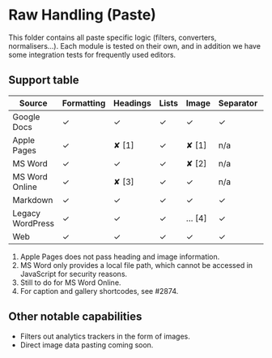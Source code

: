 # Raw Handling (Paste)

This folder contains all paste specific logic (filters, converters, normalisers...). Each module is tested on their own, and in addition we have some integration tests for frequently used editors.

## Support table

| Source           | Formatting | Headings | Lists | Image | Separator | Table |
| ---------------- | ---------- | -------- | ----- | ----- | --------- | ----- |
| Google Docs      | ✓          | ✓        | ✓     | ✓     | ✓         | ✓     |
| Apple Pages      | ✓          | ✘ [1]    | ✓     | ✘ [1] | n/a       | ✓     |
| MS Word          | ✓          | ✓        | ✓     | ✘ [2] | n/a       | ✓     |
| MS Word Online   | ✓          | ✘ [3]    | ✓     | ✓     | n/a       | ✓     |
| Markdown         | ✓          | ✓        | ✓     | ✓     | ✓         | ✓     |
| Legacy WordPress | ✓          | ✓        | ✓     | … [4] | ✓         | ✓     |
| Web              | ✓          | ✓        | ✓     | ✓     | ✓         | ✓     |


1. Apple Pages does not pass heading and image information.
2. MS Word only provides a local file path, which cannot be accessed in JavaScript for security reasons.
3. Still to do for MS Word Online.
4. For caption and gallery shortcodes, see #2874.

## Other notable capabilities

* Filters out analytics trackers in the form of images.
* Direct image data pasting coming soon.
